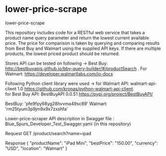 # lower-price-scrape
lower-price-scrape

This repository includes code for a RESTful web service that takes a product name query parameter and return the lowest current available price. The price for comparison is taken by querying and comparing results from Best Buy and Walmart using the supplied API keys. If there are multiple products, the lowest priced product should be returned.

Stores API can be tested on following ->  Best Buy: http://bestbuyapis.github.io/bby-query-builder/#/productSearch . For Walmart:  https://developer.walmartlabs.com/io-docs

Following Python client library were used -> 
    for Walmart API: walmart-api-client 1.0  https://github.com/kronas/python-walmart-api-client.   
    for Best Buy API: BestBuyAPI 0.0.51  https://pypi.org/project/BestBuyAPI/
  
  
BestBuy: 'pfe9fpy68yg28hvvma49sc89'
Walmart: 'rm25tyum3p9jm9x9x7zxshfa'

Lower-price-scraper API description in  Swagger file : Blue_Spurs_Developer_Test_Swagger.yaml (in this repository)

Request  GET /product/search?name=ipad



Response
{
    "productName": "iPad Mini",
    "bestPrice": "150.00",
    "currency": "USD",
    "location": "Walmart"
}
